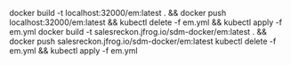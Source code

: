 docker build -t localhost:32000/em:latest . && docker push localhost:32000/em:latest && kubectl delete -f em.yml && kubectl apply -f em.yml
docker build -t salesreckon.jfrog.io/sdm-docker/em:latest . && docker push salesreckon.jfrog.io/sdm-docker/em:latest
kubectl delete -f em.yml && kubectl apply -f em.yml